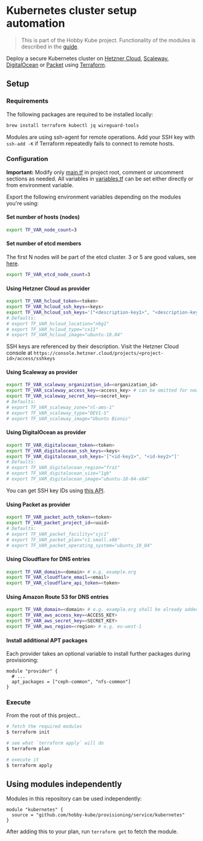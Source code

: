# Kubernetes cluster setup automation

> This is part of the Hobby Kube project. Functionality of the modules is described in the [guide](https://github.com/hobby-kube/guide).

Deploy a secure Kubernetes cluster on [Hetzner Cloud](https://www.hetzner.com/cloud), [Scaleway](https://www.scaleway.com/), [DigitalOcean](https://www.digitalocean.com/) or [Packet](https://www.packet.com/) using [Terraform](https://www.terraform.io/).

## Setup

### Requirements

The following packages are required to be installed locally:

```sh
brew install terraform kubectl jq wireguard-tools
```

Modules are using ssh-agent for remote operations. Add your SSH key with `ssh-add -K` if Terraform repeatedly fails to connect to remote hosts.

### Configuration

**Important:** Modify only [main.tf](main.tf) in project root, comment or uncomment sections as needed. All variables in [variables.tf](variables.tf) can be set
either directly or from environment variable.

Export the following environment variables depending on the modules you're using:

#### Set number of hosts (nodes)

```sh
export TF_VAR_node_count=3
```

#### Set number of etcd members

The first N nodes will be part of the etcd cluster.
3 or 5 are good values, see [here](https://coreos.com/etcd/docs/latest/faq.html#system-requirements).

```sh
export TF_VAR_etcd_node_count=3
```

#### Using Hetzner Cloud as provider

```sh
export TF_VAR_hcloud_token=<token>
export TF_VAR_hcloud_ssh_keys=<keys>
export TF_VAR_hcloud_ssh_keys='["<description-key1>", "<description-key2>"]'
# Defaults:
# export TF_VAR_hcloud_location="nbg1"
# export TF_VAR_hcloud_type="cx11"
# export TF_VAR_hcloud_image="ubuntu-18.04"
```

SSH keys are referenced by their description. Visit the Hetzner Cloud console at
`https://console.hetzner.cloud/projects/<project-id>/access/sshkeys`

#### Using Scaleway as provider

```sh
export TF_VAR_scaleway_organization_id=<organization_id>
export TF_VAR_scaleway_access_key=<access_key> # can be omitted for now
export TF_VAR_scaleway_secret_key=<secret_key>
# Defaults:
# export TF_VAR_scaleway_zone="nl-ams-1"
# export TF_VAR_scaleway_type="DEV1-S"
# export TF_VAR_scaleway_image="Ubuntu Bionic"

```

#### Using DigitalOcean as provider

```sh
export TF_VAR_digitalocean_token=<token>
export TF_VAR_digitalocean_ssh_keys=<keys>
export TF_VAR_digitalocean_ssh_keys='["<id-key1>", "<id-key2>"]'
# Defaults:
# export TF_VAR_digitalocean_region="fra1"
# export TF_VAR_digitalocean_size="1gb"
# export TF_VAR_digitalocean_image="ubuntu-18-04-x64"
```

You can get SSH key IDs using [this API](https://developers.digitalocean.com/documentation/v2/#list-all-keys).

#### Using Packet as provider

```sh
export TF_VAR_packet_auth_token=<token>
export TF_VAR_packet_project_id=<uuid>
# Defaults:
# export TF_VAR_packet_facility="sjc1"
# export TF_VAR_packet_plan="c1.small.x86"
# export TF_VAR_packet_operating_system="ubuntu_18_04"
```

#### Using Cloudflare for DNS entries

```sh
export TF_VAR_domain=<domain> # e.g. example.org
export TF_VAR_cloudflare_email=<email>
export TF_VAR_cloudflare_api_token=<token>
```

#### Using Amazon Route 53 for DNS entries

```sh
export TF_VAR_domain=<domain> # e.g. example.org shall be already added to hosted zones.
export TF_VAR_aws_access_key=<ACCESS_KEY>
export TF_VAR_aws_secret_key=<SECRET_KEY>
export TF_VAR_aws_region=<region> # e.g. eu-west-1
```

#### Install additional APT packages

Each provider takes an optional variable to install further packages during provisioning:

```
module "provider" {
  # ...
  apt_packages = ["ceph-common", "nfs-common"]
}
```

### Execute

From the root of this project...

```sh
# fetch the required modules
$ terraform init

# see what `terraform apply` will do
$ terraform plan

# execute it
$ terraform apply
```

## Using modules independently

Modules in this repository can be used independently:

```hcl
module "kubernetes" {
  source = "github.com/hobby-kube/provisioning/service/kubernetes"
}
```

After adding this to your plan, run `terraform get` to fetch the module.
